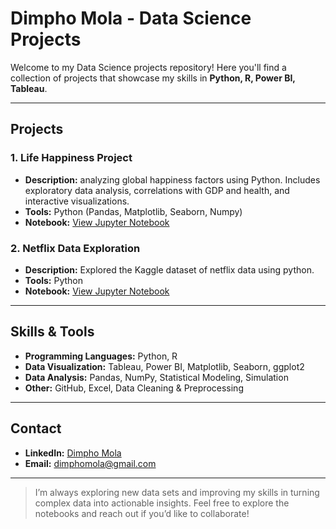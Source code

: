 # Dimpho Mola - Data Science Projects

Welcome to my Data Science projects repository! Here you'll find a collection of projects that showcase my skills in **Python, R, Power BI, Tableau**.

---

## Projects

### 1. Life Happiness Project
- **Description:** analyzing global happiness factors using Python. Includes exploratory data analysis, correlations with GDP and health, and interactive visualizations.
- **Tools:** Python (Pandas, Matplotlib, Seaborn, Numpy)
- **Notebook:** [View Jupyter Notebook](#)

### 2. Netflix Data Exploration
- **Description:** Explored the Kaggle dataset of netflix data using python.
- **Tools:** Python 
- **Notebook:** [View Jupyter Notebook](#)

---

## Skills & Tools
- **Programming Languages:** Python, R  
- **Data Visualization:** Tableau, Power BI, Matplotlib, Seaborn, ggplot2  
- **Data Analysis:** Pandas, NumPy, Statistical Modeling, Simulation  
- **Other:** GitHub, Excel, Data Cleaning & Preprocessing  

---

## Contact
- **LinkedIn:** [Dimpho Mola](https://www.linkedin.com/in/dimpho-mola-86a49522a)  
- **Email:** dimphomola@gmail.com  

---

> I’m always exploring new data sets and improving my skills in turning complex data into actionable insights. Feel free to explore the notebooks and reach out if you’d like to collaborate!
